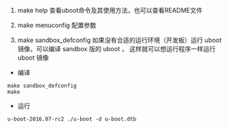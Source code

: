 1. make help
查看uboot命令及其使用方法，也可以查看README文件

2. make menuconfig
配置参数

3. make sandbox_defconfig
如果没有合适的运行环境（开发板）运行 uboot 镜像，可以编译 sandbox 版的 uboot ， 这样就可以想运行程序一样运行 uboot 镜像

* 编译
```
make sandbox_defconfig
make
```
* 运行
```
u-boot-2016.07-rc2 ./u-boot -d u-boot.dtb
```